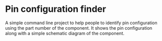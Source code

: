 # Pin configuration finder
A simple command line project to help people to identify pin configuration using the part number of the component.
It shows the pin configuration along with a simple schematic diagram of the component.